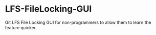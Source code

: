 # LFS-FileLocking-GUI
Git LFS File Locking GUI for non-programmers to allow them to learn the feature quicker.
